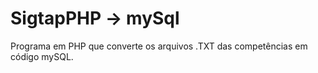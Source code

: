 SigtapPHP -> mySql
================

Programa em PHP que converte os arquivos .TXT das competências em código mySQL.
